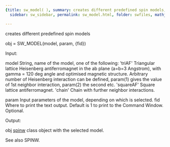 ```yaml
---
{title: sw_model( ), summary: creates different predefined spin models, keywords: sample,
  sidebar: sw_sidebar, permalink: sw_model.html, folder: swfiles, mathjax: 'true'}

---
```

creates different predefined spin models
 
obj = SW_MODEL(model, param, {fid})
 
Input:
 
model     String, name of the model, one of the following:
              'triAF'     Triangular lattice Heisenberg antiferromagnet
                          in the ab plane (a=b=3 Angstrom), with gamma =
                          120 deg angle and optimised magnetic structure.
                          Arbitrary number of Heisenberg interaction can
                          be defined, param(1) gives the value of 1st
                          neighbor interaction, param(2) the second etc.
              'squareAF'  Square lattice antiferromagnet.
              'chain'     Chain with further neighbor interactions.
 
param     Input parameters of the model, depending on which is selected.
fid       Where to print the text output. Default is 1 to print to the
          Command Window. Optional.
 
Output:
 
obj       [spinw](spinw.html) class object with the selected model.
 
See also SPINW.
 


